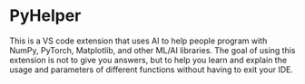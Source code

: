 # PyHelper
This is a VS code extension that uses AI to help people program with NumPy, PyTorch, Matplotlib, and other ML/AI libraries. The goal of using this extension is not to give you answers, but to help you learn and explain the usage and parameters of different functions without having to exit your IDE. 
